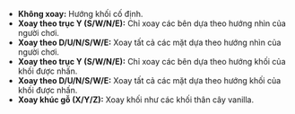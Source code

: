 * **Không xoay:** Hướng khối cố định.
* **Xoay theo trục Y (S/W/N/E):** Chỉ xoay các bên dựa theo hướng nhìn của người chơi.
* **Xoay theo D/U/N/S/W/E:** Xoay tất cả các mặt dựa theo hướng nhìn của người chơi.
* **Xoay theo trục Y (S/W/N/E):** Chỉ xoay các bên dựa theo hướng khối của khối được nhấn.
* **Xoay theo D/U/N/S/W/E:** Xoay tất cả các mặt dựa theo hướng khối của khối được nhấn.
* **Xoay khúc gỗ (X/Y/Z):** Xoay khối như các khối thân cây vanilla.